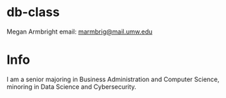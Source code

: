 # db-class
Megan Armbright
email: marmbrig@mail.umw.edu

# Info
I am a senior majoring in Business Administration and Computer Science, minoring in Data Science and Cybersecurity. 
